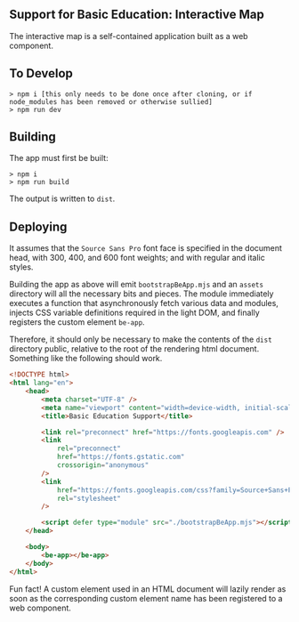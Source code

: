 ## Support for Basic Education: Interactive Map

The interactive map is a self-contained application built as a web component.

## To Develop

```
> npm i [this only needs to be done once after cloning, or if node_modules has been removed or otherwise sullied]
> npm run dev
```

## Building

The app must first be built:

```
> npm i
> npm run build
```

The output is written to `dist`.

## Deploying

It assumes that the `Source Sans Pro` font face is specified in the document head, with 300, 400, and 600 font weights; and with regular and italic styles.

Building the app as above will emit `bootstrapBeApp.mjs` and an `assets` directory will all the necessary bits and pieces. The module immediately executes a function that asynchronously fetch various data and modules, injects CSS variable definitions required in the light DOM, and finally registers the custom element `be-app`.

Therefore, it should only be necessary to make the contents of the `dist` directory public, relative to the root of the rendering html document. Something like the following should work.

```html
<!DOCTYPE html>
<html lang="en">
	<head>
		<meta charset="UTF-8" />
		<meta name="viewport" content="width=device-width, initial-scale=1.0" />
		<title>Basic Education Support</title>

		<link rel="preconnect" href="https://fonts.googleapis.com" />
		<link
			rel="preconnect"
			href="https://fonts.gstatic.com"
			crossorigin="anonymous"
		/>
		<link
			href="https://fonts.googleapis.com/css?family=Source+Sans+Pro:300,300i,400,400i,600,600i"
			rel="stylesheet"
		/>

		<script defer type="module" src="./bootstrapBeApp.mjs"></script>
	</head>

	<body>
		<be-app></be-app>
	</body>
</html>
```

Fun fact! A custom element used in an HTML document will lazily render as soon as the corresponding custom element name has been registered to a web component.
